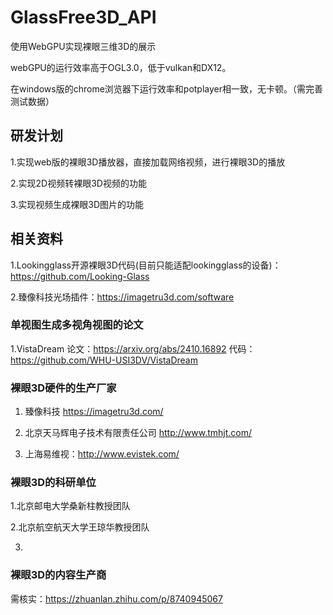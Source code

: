 # GlassFree3D_API

使用WebGPU实现裸眼三维3D的展示

webGPU的运行效率高于OGL3.0，低于vulkan和DX12。

在windows版的chrome浏览器下运行效率和potplayer相一致，无卡顿。（需完善测试数据）

## 研发计划
1.实现web版的裸眼3D播放器，直接加载网络视频，进行裸眼3D的播放

2.实现2D视频转裸眼3D视频的功能

3.实现视频生成裸眼3D图片的功能

## 相关资料

 1.Lookingglass开源裸眼3D代码(目前只能适配lookingglass的设备)：https://github.com/Looking-Glass
 
 2.臻像科技光场插件：https://imagetru3d.com/software

### 单视图生成多视角视图的论文
 1.VistaDream 论文：https://arxiv.org/abs/2410.16892  代码：https://github.com/WHU-USI3DV/VistaDream


### 裸眼3D硬件的生产厂家
1. 臻像科技  https://imagetru3d.com/
   
2. 北京天马辉电子技术有限责任公司 http://www.tmhjt.com/
   
3. 上海易维视：http://www.evistek.com/
### 裸眼3D的科研单位
1.北京邮电大学桑新柱教授团队

2.北京航空航天大学王琼华教授团队

3.

### 裸眼3D的内容生产商

需核实：https://zhuanlan.zhihu.com/p/8740945067
